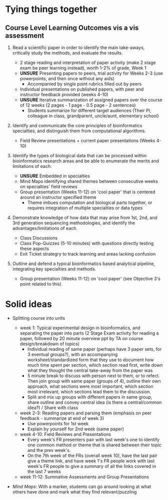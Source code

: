 # Tying things together  
## Course Level Learning Outcomes vis a vis assessment  
1. Read a scientific paper in order to identify the main take-aways, critically study the methods, and evaluate the results.   
	- 2 stage reading and interpretation of paper activity (make 2 stage exam be peer learning instead), worth 1-2% of grade, Week 1  
	- **UNSURE** Presenting papers to peers, trial activity for Weeks 2-3 (use powerpoints, and then once without any aids)  
		- Accompanied by single point rubrics filled out by peers  
	- Individual presentations on published papers, with peer and instructor feedback provided (weeks 4-10)  
	- **UNSURE** Iterative summarization of assigned papers over the course of 12 weeks (2 pages - 1 page - 0.5 page - 2 sentences)  
		- Students summarize for different target audiences (Their PI, colleague in class, grandparent, uncle/aunt, elementary school)  
2. Identify and communicate the core principles of bioinformatics specialties, and distinguish them from computational algorithms.  
	- Field Review presentations + current paper presentations (Weeks 4-10)   
3. Identify the types of biological data that can be processed within bioinformatics research areas and be able to enumerate the merits and limitations of each.   
	- **UNSURE** Embedded in specialties  
	- Mind Maps identifying shared themes between consecutive weeks on specialties' field reviews  
	- Group presentation (Weeks 11-12) on 'cool paper' that is centered around an instructor specified theme  
		- Theme imbues computation and biological parts together, or requires integration of multiple specialties or data types   
4. Demonstrate knowledge of how data that may arise from 1st, 2nd, and 3rd generation sequencing methodologies, and identify the advantages/limitations of each.    
	- Class Discussions  
	- Class Pop-Quizzes (5-10 minutes) with questions directly testing these aspects   
	- Exit Ticket strategry to track learning and areas lacking confusion  

5. Outline and defend a typical bioinformatics based analytical pipeline, integrating key specialties and methods.   
	- Group presentation (Weeks 11-12) on 'cool paper' (see Objective 3's point related to this)  

# Solid ideas  
- Splitting course into units  
	- week 1: Typical experimental design in bioinformatics, and separating the paper into parts (2 Stage Exam activity for reading a paper, followed by 20 minute overview ppt by TA on course design/breakdown of topics)  
		- Individual reading of same paper (perhaps have 3 paper sets, for 3 eventual groups?), with an accompanying worksheet/standardized form that they use to document how much time spent per section, which section read first, write down what they thought the central take-away from the paper was  
		- 5 minute break to discuss with person next to them, or to refect. Then join group with same paper (groups of 4), outline their own approach, what sections were most important, which section most irrelevant, which sections lead them to the discussion.  
		- Split and mix up groups with different papers in same group, share outline and convey central idea (is there a central/common idea?) / Share with class  
	- week 2-3: Reading papers and parsing them (emphasis on peer feedback - summarize at end of week 3)   
		- Use powerpoints for 1st week  
		- Explain by yourself for 2nd week (same paper)   
	- week 4-10: Field Reviews and Presentations  
		- Every week's FR presenters pair with last week's one to identify one common method or theme that is shared between their topic and the prev week's.  
		- On the 7th week of the FRs (overall week 10), have the last pair give a theme link, and have week 1's FR people work with last week's FR people to give a summary of all the links covered in the last 7 weeks    
	- week 11-12: Summative Assessments and Group Presentations    

- *Mind Maps*: With a marker, students can go around looking at what others have done and mark what they find relevant/puzzling  


